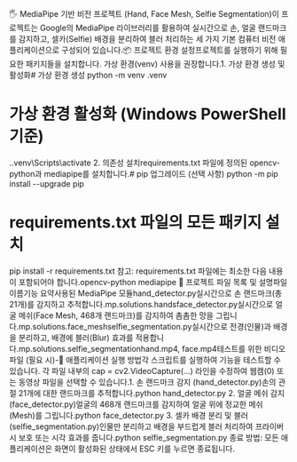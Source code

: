 🖐️ MediaPipe 기반 비전 프로젝트 (Hand, Face Mesh, Selfie Segmentation)이 프로젝트는 Google의 MediaPipe 라이브러리를 활용하여 실시간으로 손, 얼굴 랜드마크를 감지하고, 셀카(Selfie) 배경을 분리하여 블러 처리하는 세 가지 기본 컴퓨터 비전 애플리케이션으로 구성되어 있습니다.📦 프로젝트 환경 설정프로젝트를 실행하기 위해 필요한 패키지들을 설치합니다. 가상 환경(venv) 사용을 권장합니다.1. 가상 환경 생성 및 활성화# 가상 환경 생성
python -m venv .venv

# 가상 환경 활성화 (Windows PowerShell 기준)
.\.venv\Scripts\activate
2. 의존성 설치requirements.txt 파일에 정의된 opencv-python과 mediapipe를 설치합니다.# pip 업그레이드 (선택 사항)
python -m pip install --upgrade pip

# requirements.txt 파일의 모든 패키지 설치
pip install -r requirements.txt
참고: requirements.txt 파일에는 최소한 다음 내용이 포함되어야 합니다.opencv-python
mediapipe
📁 프로젝트 파일 목록 및 설명파일 이름기능 요약사용된 MediaPipe 모듈hand_detector.py실시간으로 손 랜드마크(총 21개)를 감지하고 추적합니다.mp.solutions.handsface_detector.py실시간으로 얼굴 메쉬(Face Mesh, 468개 랜드마크)를 감지하여 촘촘한 망을 그립니다.mp.solutions.face_meshselfie_segmentation.py실시간으로 전경(인물)과 배경을 분리하고, 배경에 블러(Blur) 효과를 적용합니다.mp.solutions.selfie_segmentationhand.mp4, face.mp4테스트를 위한 비디오 파일 (필요 시)-🚀 애플리케이션 실행 방법각 스크립트를 실행하여 기능을 테스트할 수 있습니다. 각 파일 내부의 cap = cv2.VideoCapture(...) 라인을 수정하여 웹캠(0) 또는 동영상 파일을 선택할 수 있습니다.1. 손 랜드마크 감지 (hand_detector.py)손의 관절 21개에 대한 랜드마크를 추적합니다.python hand_detector.py
2. 얼굴 메쉬 감지 (face_detector.py)얼굴의 468개 랜드마크를 감지하여 얼굴 위에 정교한 메쉬(Mesh)를 그립니다.python face_detector.py
3. 셀카 배경 분리 및 블러 (selfie_segmentation.py)인물만 분리하고 배경을 부드럽게 블러 처리하여 프라이버시 보호 또는 시각 효과를 줍니다.python selfie_segmentation.py
종료 방법: 모든 애플리케이션은 화면이 활성화된 상태에서 ESC 키를 누르면 종료됩니다.